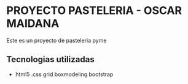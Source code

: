 <h1> PROYECTO PASTELERIA - OSCAR MAIDANA </H1>
<p> Este es un proyecto de pasteleria pyme </p>
<h2> Tecnologias utilizadas</h2>
<ul>
    <li>
    html5
    .css
    grid
    boxmodeling
    bootstrap
    </li>
</ul>

